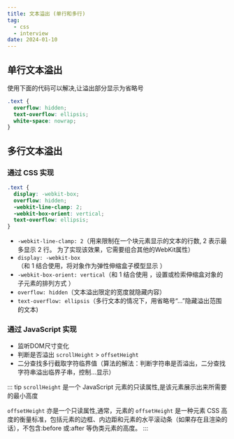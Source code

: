 ```yaml
---
title: 文本溢出 (单行和多行)
tag:
  - css
  - interview
date: 2024-01-10
---
```


## 单行文本溢出

使用下面的代码可以解决,让溢出部分显示为省略号

```css
.text {
  overflow: hidden; 
  text-overflow: ellipsis; 
  white-space: nowrap;
}
```

## 多行文本溢出

### 通过 CSS 实现

```css
.text {
  display: -webkit-box;
  overflow: hidden;
  -webkit-line-clamp: 2;
  -webkit-box-orient: vertical;
  text-overflow: ellipsis; 
}
```

- `-webkit-line-clamp: 2`（用来限制在一个块元素显示的文本的行数, 2 表示最多显示 2 行。 为了实现该效果，它需要组合其他的WebKit属性）
- `display: -webkit-box`（和 1 结合使用，将对象作为弹性伸缩盒子模型显示 ）
- `-webkit-box-orient: vertical`（和 1 结合使用 ，设置或检索伸缩盒对象的子元素的排列方式 ）
- `overflow: hidden`（文本溢出限定的宽度就隐藏内容）
- `text-overflow: ellipsis`（多行文本的情况下，用省略号“…”隐藏溢出范围的文本)

### 通过 JavaScript 实现

- 监听DOM尺寸变化
- 判断是否溢出 `scrollHeight` > `offsetHeight`
- 二分查找多行截取字符临界值（算法的解法：判断字符串是否溢出，二分查找字符串溢出临界子串，控制...显示）

::: tip
`scrollHeight` 是一个 JavaScript 元素的只读属性,是该元素展示出来所需要的最小高度

`offsetHeight` 亦是一个只读属性,通常，元素的 `offsetHeight` 是一种元素 CSS 高度的衡量标准，包括元素的边框、内边距和元素的水平滚动条（如果存在且渲染的话），不包含:before 或:after 等伪类元素的高度。
:::
